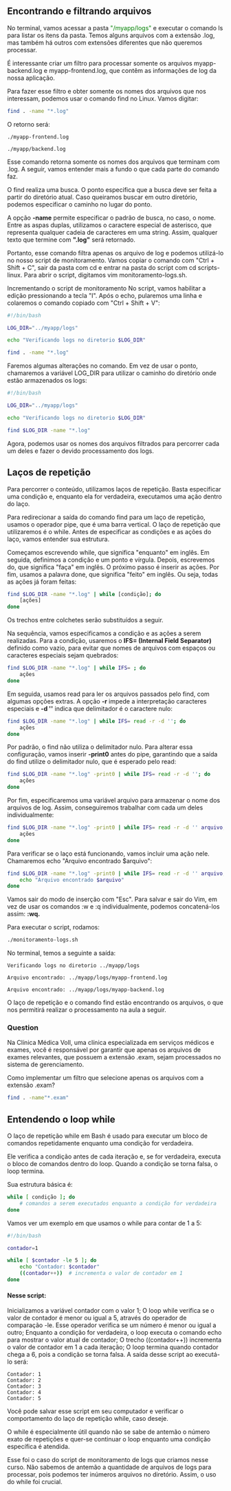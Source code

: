## Encontrando e filtrando arquivos
No terminal, vamos acessar a pasta <span style="color:green">"/myapp/logs"</span> e executar o comando ls para listar os itens da pasta. Temos alguns arquivos com a extensão .log, mas também há outros com extensões diferentes que não queremos processar.

É interessante criar um filtro para processar somente os arquivos myapp-backend.log e myapp-frontend.log, que contêm as informações de log da nossa aplicação.

Para fazer esse filtro e obter somente os nomes dos arquivos que nos interessam, podemos usar o comando find no Linux. Vamos digitar:

```bash
find . -name "*.log"
```
O retorno será:

    ./myapp-frontend.log

    ./myapp/backend.log

Esse comando retorna somente os nomes dos arquivos que terminam com .log. A seguir, vamos entender mais a fundo o que cada parte do comando faz.

O find realiza uma busca. O ponto especifica que a busca deve ser feita a partir do diretório atual. Caso queiramos buscar em outro diretório, podemos especificar o caminho no lugar do ponto.

A opção **-name** permite especificar o padrão de busca, no caso, o nome. Entre as aspas duplas, utilizamos o caractere especial de asterisco, que representa qualquer cadeia de caracteres em uma string. Assim, qualquer texto que termine com **".log"** será retornado.

Portanto, esse comando filtra apenas os arquivo de log e podemos utilizá-lo no nosso script de monitoramento. Vamos copiar o comando com "Ctrl + Shift + C", sair da pasta com cd e entrar na pasta do script com cd scripts-linux. Para abrir o script, digitamos vim monitoramento-logs.sh.

Incrementando o script de monitoramento
No script, vamos habilitar a edição pressionando a tecla "I". Após o echo, pularemos uma linha e colaremos o comando copiado com "Ctrl + Shift + V":
```bash
#!/bin/bash

LOG_DIR="../myapp/logs"

echo "Verificando logs no diretorio $LOG_DIR"

find . -name "*.log"
```
Faremos algumas alterações no comando. Em vez de usar o ponto, chamaremos a variável LOG_DIR para utilizar o caminho do diretório onde estão armazenados os logs:

```bash
#!/bin/bash

LOG_DIR="../myapp/logs"

echo "Verificando logs no diretorio $LOG_DIR"

find $LOG_DIR -name "*.log"
```

Agora, podemos usar os nomes dos arquivos filtrados para percorrer cada um deles e fazer o devido processamento dos logs.

## Laços de repetição
Para percorrer o conteúdo, utilizamos laços de repetição. Basta especificar uma condição e, enquanto ela for verdadeira, executamos uma ação dentro do laço.

Para redirecionar a saída do comando find para um laço de repetição, usamos o operador pipe, que é uma barra vertical. O laço de repetição que utilizaremos é o while. Antes de especificar as condições e as ações do laço, vamos entender sua estrutura.

Começamos escrevendo while, que significa "enquanto" em inglês. Em seguida, definimos a condição e um ponto e vírgula. Depois, escrevemos do, que significa "faça" em inglês. O próximo passo é inserir as ações. Por fim, usamos a palavra done, que significa "feito" em inglês. Ou seja, todas as ações já foram feitas:

```bash
find $LOG_DIR -name "*.log" | while [condição]; do
    [ações]
done
```

Os trechos entre colchetes serão substituídos a seguir.

Na sequência, vamos especificamos a condição e as ações a serem realizadas. Para a condição, usaremos o **IFS= (Internal Field Separator)** definido como vazio, para evitar que nomes de arquivos com espaços ou caracteres especiais sejam quebrados:

```bash
find $LOG_DIR -name "*.log" | while IFS= ; do
    ações
done
```
Em seguida, usamos read para ler os arquivos passados pelo find, com algumas opções extras. A opção **-r** impede a interpretação caracteres especiais e **-d ''** indica que delimitador é o caractere nulo:

```bash
find $LOG_DIR -name "*.log" | while IFS= read -r -d ''; do
    ações
done
```

Por padrão, o find não utiliza o delimitador nulo. Para alterar essa configuração, vamos inserir **-print0** antes do pipe, garantindo que a saída do find utilize o delimitador nulo, que é esperado pelo read:

```bash
find $LOG_DIR -name "*.log" -print0 | while IFS= read -r -d ''; do
    ações
done
```

Por fim, especificaremos uma variável arquivo para armazenar o nome dos arquivos de log. Assim, conseguiremos trabalhar com cada um deles individualmente:

```bash
find $LOG_DIR -name "*.log" -print0 | while IFS= read -r -d '' arquivo; do
    ações
done
```

Para verificar se o laço está funcionando, vamos incluir uma ação nele. Chamaremos echo "Arquivo encontrado $arquivo":

```bash
find $LOG_DIR -name "*.log" -print0 | while IFS= read -r -d '' arquivo; do
    echo "Arquivo encontrado $arquivo"
done
```

Vamos sair do modo de inserção com "Esc". Para salvar e sair do Vim, em vez de usar os comandos :w e :q individualmente, podemos concatená-los assim: **:wq.**

Para executar o script, rodamos:

```bash
./monitoramento-logs.sh
```

No terminal, temos a seguinte a saída:

    Verificando logs no diretorio ../myapp/logs

    Arquivo encontrado: ../myapp/logs/myapp-frontend.log

    Arquivo encontrado: ../myapp/logs/myapp-backend.log

O laço de repetição e o comando find estão encontrando os arquivos, o que nos permitirá realizar o processamento na aula a seguir.


### Question

Na Clínica Médica Voll, uma clínica especializada em serviços médicos e exames, você é responsável por garantir que apenas os arquivos de exames relevantes, que possuem a extensão .exam, sejam processados no sistema de gerenciamento.

Como implementar um filtro que selecione apenas os arquivos com a extensão .exam?

```bash
find . -name"*.exam"
```

## Entendendo o loop while

O laço de repetição while em Bash é usado para executar um bloco de comandos repetidamente enquanto uma condição for verdadeira.

Ele verifica a condição antes de cada iteração e, se for verdadeira, executa o bloco de comandos dentro do loop. Quando a condição se torna falsa, o loop termina.

Sua estrutura básica é:
```bash
while [ condição ]; do
    # comandos a serem executados enquanto a condição for verdadeira
done
```

Vamos ver um exemplo em que usamos o while para contar de 1 a 5:

```bash
#!/bin/bash

contador=1

while [ $contador -le 5 ]; do
    echo "Contador: $contador"
    ((contador++))  # incrementa o valor de contador em 1
done
```

#### Nesse script:

Inicializamos a variável contador com o valor 1;
O loop while verifica se o valor de contador é menor ou igual a 5, através do operador de comparação -le. Esse operador verifica se um número é menor ou igual a outro;
Enquanto a condição for verdadeira, o loop executa o comando echo para mostrar o valor atual de contador;
O trecho ((contador++)) incrementa o valor de contador em 1 a cada iteração;
O loop termina quando contador chega a 6, pois a condição se torna falsa.
A saída desse script ao executá-lo será:

    Contador: 1
    Contador: 2
    Contador: 3
    Contador: 4
    Contador: 5

Você pode salvar esse script em seu computador e verificar o comportamento do laço de repetição while, caso deseje.

O while é especialmente útil quando não se sabe de antemão o número exato de repetições e quer-se continuar o loop enquanto uma condição específica é atendida.

Esse foi o caso do script de monitoramento de logs que criamos nesse curso. Não sabemos de antemão a quantidade de arquivos de logs para processar, pois podemos ter inúmeros arquivos no diretório. Assim, o uso do while foi crucial.

